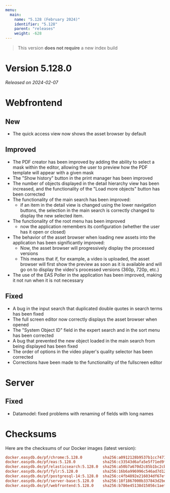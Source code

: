 ```yaml
---
menu:
  main:
    name: "5.128 (February 2024)"
    identifier: "5.128"
    parent: "releases"
    weight: -628
---
```


> This version **does not require** a new index build

# Version 5.128.0

*Released on 2024-02-07*

# Webfrontend

## New

* The quick access view now shows the asset browser by default

## Improved

* The PDF creator has been improved by adding the ability to select a mask within the editor, allowing the user to preview how the PDF template will appear with a given mask
* The "Show history" button in the print manager has been improved
* The number of objects displayed in the detail hierarchy view has been increased, and the functionality of the "Load more objects" button has been corrected
* The functionality of the main search has been improved:
  * if an item in the detail view is changed using the lower navigation buttons, the selection in the main search is correctly changed to display the new selected item.
* The functionality of the root menu has been improved
  * now the application remembers its configuration (whether the user has it open or closed)
* The behavior of the asset browser when loading new assets into the application has been significantly improved:
  * Now, the asset browser will progressively display the processed versions
  * This means that if, for example, a video is uploaded, the asset browser will first show the preview as soon as it is available and will go on to display the video's processed versions (360p, 720p, etc.)
* The use of the EAS Poller in the application has been improved, making it not run when it is not necessary

## Fixed

* A bug in the input search that duplicated double quotes in search terms has been fixed
* The full screen editor now correctly displays the asset browser when opened
* The "System Object ID" field in the expert search and in the sort menu has been corrected
* A bug that prevented the new object loaded in the main search from being displayed has been fixed
* The order of options in the video player's quality selector has been corrected
* Corrections have been made to the functionality of the fullscreen editor

# Server

## Fixed

* Datamodel: fixed problems with renaming of fields with long names

# Checksums

Here are the checksums of our Docker images (latest version):

```ini
docker.easydb.de/pf/chrome:5.128.0         sha256:a0912128b9537b1cc74716007eb74e819d6fa72720882301b39050b66d25bc84
docker.easydb.de/pf/eas:5.128.0            sha256:c33543d6afa5e5f71ed9f26b50a1285df4302bdb909848fd88be92435104bdc3
docker.easydb.de/pf/elasticsearch:5.128.0  sha256:a50b7a670d2c85b1bc2cbda0a58c1bca2d081b25ca58ec34e8cfca699679de93
docker.easydb.de/pf/fylr:5.128.0           sha256:16b6a996996c546ad7d123e513ee5069c72d2a48ca76ce2dc6ecef2835217376
docker.easydb.de/pf/postgresql-14:5.128.0  sha256:c4fb4892e216034df67ef53118faa2c73df60604ff07e80cf513b1d44bb66bdd
docker.easydb.de/pf/server-base:5.128.0    sha256:18f1867000b337843d2bec2bf8589661e1009aa2bdaa32ca48888566f4c05f3f
docker.easydb.de/pf/webfrontend:5.128.0    sha256:b786e45138d15056c1aef71f282ed903b84aee4de737a570d319a1b3487a3490
```
